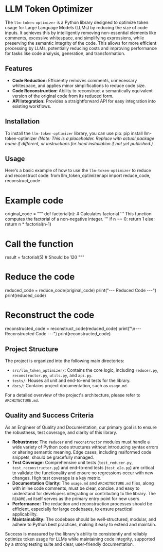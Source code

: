 # LLM Token Optimizer

The `llm-token-optimizer` is a Python library designed to optimize token usage for Large Language Models (LLMs) by reducing the size of code inputs. It achieves this by intelligently removing non-essential elements like comments, excessive whitespace, and simplifying expressions, while preserving the semantic integrity of the code. This allows for more efficient processing by LLMs, potentially reducing costs and improving performance for tasks like code analysis, generation, and transformation.

## Features

-   **Code Reduction:** Efficiently removes comments, unnecessary whitespace, and applies minor simplifications to reduce code size.
-   **Code Reconstruction:** Ability to reconstruct a semantically equivalent version of the original code from its reduced form.
-   **API Integration:** Provides a straightforward API for easy integration into existing workflows.

## Installation

To install the `llm-token-optimizer` library, you can use pip:
pip install llm-token-optimizer
*(Note: This is a placeholder. Replace with actual package name if different, or instructions for local installation if not yet published.)*

## Usage

Here's a basic example of how to use the `llm-token-optimizer` to reduce and reconstruct code:
from llm_token_optimizer.api import reduce_code, reconstruct_code

# Example code
original_code = """
def factorial(n): # Calculates factorial
    '''
    This function computes the factorial of a non-negative integer.
    '''
    if n == 0:
        return 1
    else:
        return n * factorial(n-1)

# Call the function
result = factorial(5) # Should be 120
"""

# Reduce the code
reduced_code = reduce_code(original_code)
print("--- Reduced Code ---")
print(reduced_code)

# Reconstruct the code
reconstructed_code = reconstruct_code(reduced_code)
print("\n--- Reconstructed Code ---")
print(reconstructed_code)
## Project Structure

The project is organized into the following main directories:

-   `src/llm_token_optimizer/`: Contains the core logic, including `reducer.py`, `reconstructor.py`, `utils.py`, and `api.py`.
-   `tests/`: Houses all unit and end-to-end tests for the library.
-   `docs/`: Contains project documentation, such as `usage.md`.

For a detailed overview of the project's architecture, please refer to `ARCHITECTURE.md`.

## Quality and Success Criteria

As an Engineer of Quality and Documentation, our primary goal is to ensure the robustness, test coverage, and clarity of this library.

-   **Robustness:** The `reducer` and `reconstructor` modules must handle a wide variety of Python code structures without introducing syntax errors or altering semantic meaning. Edge cases, including malformed code snippets, should be gracefully managed.
-   **Test Coverage:** Comprehensive unit tests (`test_reducer.py`, `test_reconstructor.py`) and end-to-end tests (`test_e2e.py`) are critical to validate the functionality and ensure no regressions occur with new changes. High test coverage is a key metric.
-   **Documentation Clarity:** The `usage.md` and `ARCHITECTURE.md` files, along with inline code comments, must be clear, concise, and easy to understand for developers integrating or contributing to the library. The `README.md` itself serves as the primary entry point for new users.
-   **Performance:** The reduction and reconstruction processes should be efficient, especially for large codebases, to ensure practical applicability.
-   **Maintainability:** The codebase should be well-structured, modular, and adhere to Python best practices, making it easy to extend and maintain.

Success is measured by the library's ability to consistently and reliably optimize token usage for LLMs while maintaining code integrity, supported by a strong testing suite and clear, user-friendly documentation.